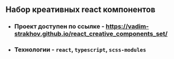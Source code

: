 ## Набор креативных react компонентов

 - ### Проект доступен по ссылке - https://vadim-strakhov.github.io/react_creative_components_set/
 - ### Технологии - `react`, `typescript`, `scss-modules`
